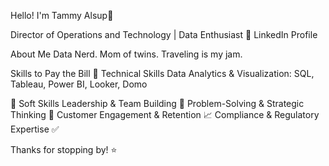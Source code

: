 Hello! I'm Tammy Alsup👋

Director of Operations and Technology | Data Enthusiast 
🔗 LinkedIn Profile

About Me
Data Nerd. Mom of twins. Traveling is my jam. 

Skills to Pay the Bill
🔹 Technical Skills
Data Analytics & Visualization: SQL, Tableau, Power BI, Looker, Domo

🔹 Soft Skills
Leadership & Team Building 🤝
Problem-Solving & Strategic Thinking 🧠
Customer Engagement & Retention 📈
Compliance & Regulatory Expertise ✅


Thanks for stopping by! ⭐
